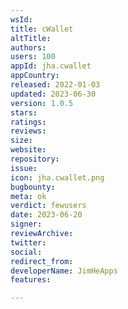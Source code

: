 ```yaml
---
wsId: 
title: cWallet
altTitle: 
authors: 
users: 100
appId: jha.cwallet
appCountry: 
released: 2022-01-03
updated: 2023-06-30
version: 1.0.5
stars: 
ratings: 
reviews: 
size: 
website: 
repository: 
issue: 
icon: jha.cwallet.png
bugbounty: 
meta: ok
verdict: fewusers
date: 2023-06-20
signer: 
reviewArchive: 
twitter: 
social: 
redirect_from: 
developerName: JimHeApps
features: 

---
```


